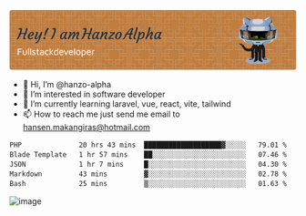 ![Header](./github-header-image.png)

- 👋 Hi, I’m @hanzo-alpha
- 👀 I’m interested in software developer
- 🌱 I’m currently learning laravel, vue, react, vite, tailwind
- 📫 How to reach me just send me email to hansen.makangiras@hotmail.com 

<!---
hanzo-alpha/hanzo-alpha is a ✨ special ✨ repository because its `README.md` (this file) appears on your GitHub profile.
You can click the Preview link to take a look at your changes.
--->

<!--START_SECTION:waka-->

```txt
PHP              20 hrs 43 mins  ███████████████████▓░░░░░   79.01 %
Blade Template   1 hr 57 mins    ██░░░░░░░░░░░░░░░░░░░░░░░   07.46 %
JSON             1 hr 7 mins     █░░░░░░░░░░░░░░░░░░░░░░░░   04.30 %
Markdown         43 mins         ▓░░░░░░░░░░░░░░░░░░░░░░░░   02.78 %
Bash             25 mins         ▒░░░░░░░░░░░░░░░░░░░░░░░░   01.63 %
```

<!--END_SECTION:waka-->

![image](https://github.com/hanzo-alpha/hanzo-alpha/assets/111342797/c4bd2977-6123-4017-8652-6e166259b484)

